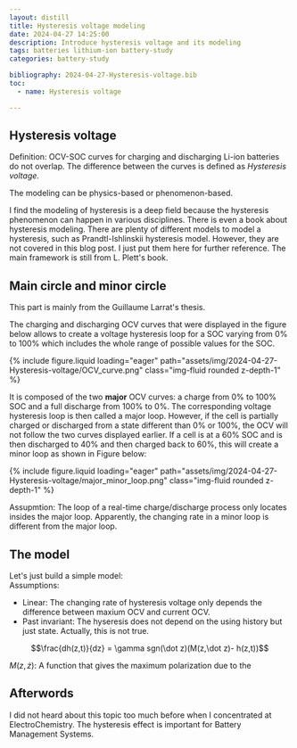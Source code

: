 ```yaml
---
layout: distill
title: Hysteresis voltage modeling
date: 2024-04-27 14:25:00
description: Introduce hysteresis voltage and its modeling
tags: batteries lithium-ion battery-study
categories: battery-study

bibliography: 2024-04-27-Hysteresis-voltage.bib
toc:
  - name: Hysteresis voltage

---
```


## Hysteresis voltage

Definition: OCV-SOC curves for charging and discharging Li-ion batteries do not overlap. The difference between the curves is defined as *Hysteresis voltage*.  

The modeling can be physics-based or phenomenon-based.  

I find the modeling of hysteresis is a deep field because the hysteresis phenomenon can happen in various disciplines. There is even a book about hysteresis modeling<d-cite key="hysteresismodelingmath"></d-cite>. There are plenty of different models to model a hysteresis, such as Prandtl-Ishlinskii hysteresis model<d-cite key="4739202"></d-cite>. However, they are not covered in this blog post. I just put them here for further reference. The main framework is still from L. Plett's book.<d-cite key="BMS_vol1"></d-cite>  

## Main circle and minor circle

This part is mainly from the Guillaume Larrat's thesis. <d-cite key = "Lihysteresismodeling">

The charging and discharging OCV curves that were displayed in the figure below allows to create a voltage hysteresis loop for a SOC varying from 0% to 100% which includes the whole range of possible values for the SOC.  

<div class="row mt-3">
    <div class="col-sm mt-3 mt-md-0">
        {% include figure.liquid loading="eager" path="assets/img/2024-04-27-Hysteresis-voltage/OCV_curve.png" class="img-fluid rounded z-depth-1" %}
    </div>
</div>

It is composed of the two **major** OCV curves: a charge from 0% to 100% SOC and a full discharge from 100% to 0%. The corresponding voltage hysteresis loop is then called a major loop. However, if the cell is partially charged or discharged from a state different than 0% or 100%, the OCV will not follow the two curves displayed earlier. If a cell is at a 60% SOC and is then discharged to 40% and then charged back to 60%, this will create a minor loop as shown in Figure below:

<div class="row mt-3">
    <div class="col-sm mt-3 mt-md-0">
        {% include figure.liquid loading="eager" path="assets/img/2024-04-27-Hysteresis-voltage/major_minor_loop.png" class="img-fluid rounded z-depth-1" %}
    </div>
</div>

Assupmtion: The loop of a real-time charge/discharge process only locates insides the major loop. Apparently, the changing rate in a minor loop is different from the major loop.  


## The model

Let's just build a simple model:  
Assumptions:  

* Linear: The changing rate of hysteresis voltage only depends the difference between maxium OCV and current OCV.  
* Past invariant: The hyseresis does not depend on the using history but just state. Actually, this is not true.  

$$\frac{dh(z,t)}{dz} = \gamma sgn(\dot z)(M(z,\dot z)- h(z,t))$$

$M(z,\dot z)$: A function that gives the maximum polarization due to the 

## Afterwords

I did not heard about this topic too much before when I concentrated at ElectroChemistry. The hysteresis effect is important for Battery Management Systems.  
